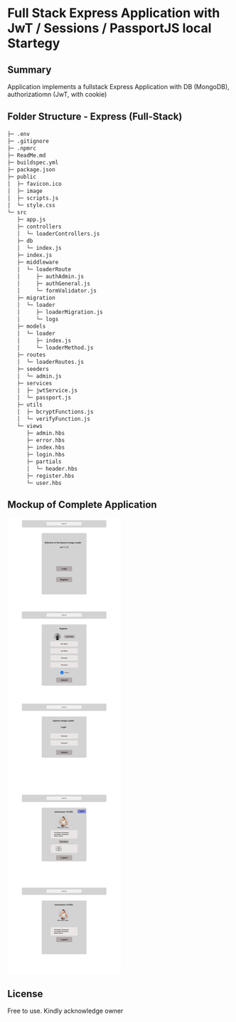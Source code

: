 # Full Stack Express Application with JwT / Sessions / PassportJS local Startegy

## Summary
Application implements a fullstack Express Application with DB (MongoDB), authorizatiomn (JwT, with cookie)

## Folder Structure - Express (Full-Stack)

```
├─ .env
├─ .gitignore
├─ .npmrc
├─ ReadMe.md
├─ buildspec.yml
├─ package.json
├─ public
│  ├─ favicon.ico
│  ├─ image
│  ├─ scripts.js
│  └─ style.css
└─ src
   ├─ app.js
   ├─ controllers
   │  └─ loaderControllers.js
   ├─ db
   │  └─ index.js
   ├─ index.js
   ├─ middleware
   │  └─ loaderRoute
   │     ├─ authAdmin.js
   │     ├─ authGeneral.js
   │     └─ formValidator.js
   ├─ migration
   │  └─ loader
   │     ├─ loaderMigration.js
   │     └─ logs
   ├─ models
   │  └─ loader
   │     ├─ index.js
   │     └─ loaderMethod.js
   ├─ routes
   │  └─ loaderRoutes.js
   ├─ seeders
   │  └─ admin.js
   ├─ services
   │  ├─ jwtService.js
   │  └─ passport.js
   ├─ utils
   │  ├─ bcryptFunctions.js
   │  └─ verifyFunction.js
   └─ views
      ├─ admin.hbs
      ├─ error.hbs
      ├─ index.hbs
      ├─ login.hbs
      ├─ partials
      │  └─ header.hbs
      ├─ register.hbs
      └─ user.hbs
```

## Mockup of Complete Application
![mockup using Lunacy App](./image/webpageMockup.png)

## License
Free to use. Kindly acknowledge owner
